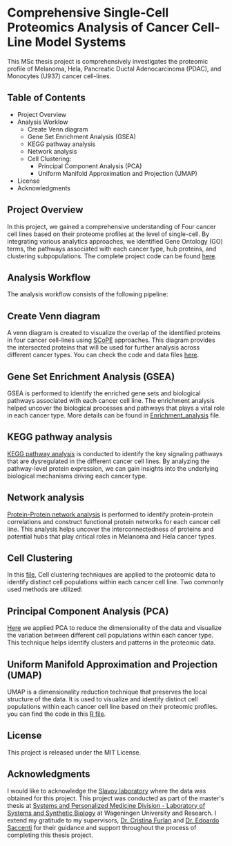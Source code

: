 # Comprehensive Single-Cell Proteomics Analysis of Cancer Cell-Line Model Systems

This MSc thesis project is comprehensively investigates the proteomic profile of Melanoma, Hela, Pancreatic Ductal Adenocarcinoma (PDAC), and Monocytes (U937) cancer cell-lines.

## Table of Contents

* Project Overview
* Analysis Worklow
   *  Create Venn diagram
   *  Gene Set Enrichment Analysis (GSEA)
   *  KEGG pathway analysis
   *  Network analysis
   *  Cell Clustering: 
      *  Principal Component Analysis (PCA)
      *  Uniform Manifold Approximation and Projection (UMAP)
* License 
* Acknowledgments

## Project Overview

In this project, we gained a comprehensive understanding of Four cancer cell lines based on their proteome profiles at the level of single-cell. By integrating various analytics approaches, we identified Gene Ontology (GO) terms, the pathways associated with each cancer type, hub proteins, and clustering subpopulations. The complete project code can be found [here](https://github.com/IbrahimElzahaby/MSc_Thesis/blob/627f276efa9c49d1356ecb690fa26d801a6e8607/SCP_project_code.Rmd).

## Analysis Workflow

The analysis workflow consists of the following pipeline:

## Create Venn diagram

A venn diagram is created to visualize the overlap of the identified proteins in four cancer cell-lines using [SCoPE](https://scope2.slavovlab.net) approaches. This diagram provides the intersected proteins that will be used for further analysis across different cancer types. You can check the code and data files [here](https://github.com/IbrahimElzahaby/MSc_Thesis/tree/58deca008814c9b84af54945a028f0797cf28bcb/Venn_Diagram).

## Gene Set Enrichment Analysis (GSEA)

GSEA is performed to identify the enriched gene sets and biological pathways associated with each cancer cell line. The enrichment analysis helped uncover the biological processes and pathways that plays a vital role in each cancer type. More details can be found in [Enrichment_analysis](https://github.com/IbrahimElzahaby/MSc_Thesis/tree/58deca008814c9b84af54945a028f0797cf28bcb/Enrichment_analysis) file.

## KEGG pathway analysis

[KEGG pathway analysis](https://github.com/IbrahimElzahaby/MSc_Thesis/blob/main/Enrichment_analysis/KEGG_pathway_analysis.R) is conducted to identify the key signaling pathways that are dysregulated in the different cancer cell lines. By analyzing the pathway-level protein expression, we can gain insights into the underlying biological mechanisms driving each cancer type.

## Network analysis

[Protein-Protein network analysis](https://github.com/IbrahimElzahaby/MSc_Thesis/blob/main/Network_analysis/Cor_Net.R) is performed to identify protein-protein correlations and construct functional protein networks for each cancer cell line. This analysis helps uncover the interconnectedness of proteins and potential hubs that play critical roles in Melanoma and Hela cancer types.

## Cell Clustering

In this [file](https://github.com/IbrahimElzahaby/MSc_Thesis/tree/627f276efa9c49d1356ecb690fa26d801a6e8607/Dimentionality_reduction_and_clustering), Cell clustering techniques are applied to the proteomic data to identify distinct cell populations within each cancer cell line. Two commonly used methods are utilized:

## Principal Component Analysis (PCA)

[Here](https://github.com/IbrahimElzahaby/MSc_Thesis/blob/627f276efa9c49d1356ecb690fa26d801a6e8607/Dimentionality_reduction_and_clustering/PCA_ALLCELLTYPES.R) we applied PCA to reduce the dimensionality of the data and visualize the variation between different cell populations within each cancer type. This technique helps identify clusters and patterns in the proteomic data.

## Uniform Manifold Approximation and Projection (UMAP)

UMAP is a dimensionality reduction technique that preserves the local structure of the data. It is used to visualize and identify distinct cell populations within each cancer cell line based on their proteomic profiles. you can find the code in this [R file](https://github.com/IbrahimElzahaby/MSc_Thesis/blob/627f276efa9c49d1356ecb690fa26d801a6e8607/Dimentionality_reduction_and_clustering/UMAP_ALLCELLTYPES.R).

## License

This project is released under the MIT License.

## Acknowledgments

I would like to acknowledge the [Slavov laboratory](https://slavovlab.net) where the data was obtained for this project. This project was conducted as part of the master's thesis at [Systems and Personalized Medicine Division - Laboratory of Systems and Synthetic Biology](https://www.wur.nl/en/Research-Results/Chair-groups/Agrotechnology-and-Food-Sciences/Laboratory-of-Systems-and-Synthetic-Biology.htm) at Wageningen University and Research. I extend my gratitude to my supervisors, [Dr. Cristina Furlan](https://www.wur.nl/en/persons/cristina-dr.-c-cristina-furlan.htm) and [Dr. Edoardo Saccenti](https://www.wur.nl/en/persons/edoardo-dr.-e-edoardo-saccenti.htm) for their guidance and support throughout the process of completing this thesis project.





























